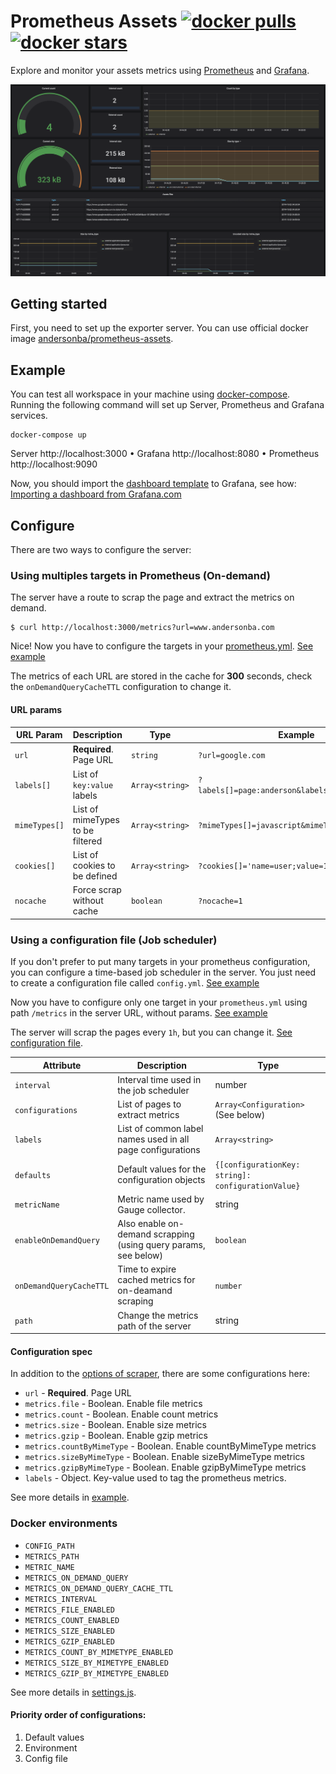 # Prometheus Assets [![docker pulls](https://img.shields.io/docker/pulls/andersonba/prometheus-assets)](https://hub.docker.com/r/andersonba/prometheus-assets) [![docker stars](https://img.shields.io/docker/stars/andersonba/prometheus-assets)](https://hub.docker.com/r/andersonba/prometheus-assets)

Explore and monitor your assets metrics using [Prometheus](https://prometheus.io) and [Grafana](https://grafana.com).


![Grafana](../resources/grafana.png)

## Getting started

First, you need to set up the exporter server. You can use official docker image [andersonba/prometheus-assets](https://hub.docker.com/r/andersonba/prometheus-assets/).

## Example

You can test all workspace in your machine using [docker-compose](https://docs.docker.com/compose/install/). Running the following command will set up Server, Prometheus and Grafana services.

```
docker-compose up
```

Server http://localhost:3000 • Grafana http://localhost:8080 • Prometheus http://localhost:9090

Now, you should import the [dashboard template](./grafana.json) to Grafana, see how: [Importing a dashboard from Grafana.com](https://grafana.com/docs/reference/export_import/#importing-a-dashboard)

## Configure

There are two ways to configure the server:

### Using multiples targets in Prometheus (On-demand)

The server have a route to scrap the page and extract the metrics on demand.

```
$ curl http://localhost:3000/metrics?url=www.andersonba.com
```

Nice! Now you have to configure the targets in your [prometheus.yml](https://prometheus.io/docs/prometheus/latest/configuration/configuration/). [See example](./prometheus.ondemand.yml#L2-L25)

The metrics of each URL are stored in the cache for **300** seconds, check the `onDemandQueryCacheTTL` configuration to change it.

#### URL params

| URL Param | Description | Type | Example |
|-----------|-------------|------|---------|
| `url` | **Required**. Page URL | `string` | `?url=google.com`
| `labels[]` | List of `key:value` labels | `Array<string>` | `?labels[]=page:anderson&labels[]=section:home`
| `mimeTypes[]` | List of mimeTypes to be filtered | `Array<string>` | `?mimeTypes[]=javascript&mimeTypes[]=css`
| `cookies[]` | List of cookies to be defined | `Array<string>` | `?cookies[]='name=user;value=123'`
| `nocache`| Force scrap without cache | `boolean` | `?nocache=1`

### Using a configuration file (Job scheduler)

If you don't prefer to put many targets in your prometheus configuration, you can configure a time-based job scheduler in the server. You just need to create a configuration file called `config.yml`. [See example](config.example.yml)

Now you have to configure only one target in your `prometheus.yml` using path `/metrics` in the server URL, without params. [See example](./prometheus.yml)

The server will scrap the pages every `1h`, but you can change it. [See configuration file](./config.example.yml).

| Attribute | Description | Type |
|-----------|-------------|------|
| `interval` | Interval time used in the job scheduler | number | 3600000 |
| `configurations` | List of pages to extract metrics | `Array<Configuration>` (See below)
| `labels` | List of common label names used in all page configurations | `Array<string>`
| `defaults` | Default values for the configuration objects | `{[configurationKey: string]: configurationValue}`
| `metricName` | Metric name used by Gauge collector. | string
| `enableOnDemandQuery` | Also enable on-demand scrapping (using query params, see below) | `boolean`
| `onDemandQueryCacheTTL` | Time to expire cached metrics for on-deamand scraping | `number`
| `path` | Change the metrics path of the server | string

#### Configuration spec

In addition to the [options of scraper](../README.md#reference-api), there are some configurations here:

- `url` - **Required**. Page URL
- `metrics.file` - Boolean. Enable file metrics
- `metrics.count` - Boolean. Enable count metrics
- `metrics.size` - Boolean. Enable size metrics
- `metrics.gzip` - Boolean. Enable gzip metrics
- `metrics.countByMimeType` - Boolean. Enable countByMimeType metrics
- `metrics.sizeByMimeType` - Boolean. Enable sizeByMimeType metrics
- `metrics.gzipByMimeType` - Boolean. Enable gzipByMimeType metrics
- `labels` - Object. Key-value used to tag the prometheus metrics.

See more details in [example](./config.example.yml).

### Docker environments

- `CONFIG_PATH`
- `METRICS_PATH`
- `METRIC_NAME`
- `METRICS_ON_DEMAND_QUERY`
- `METRICS_ON_DEMAND_QUERY_CACHE_TTL`
- `METRICS_INTERVAL`
- `METRICS_FILE_ENABLED`
- `METRICS_COUNT_ENABLED`
- `METRICS_SIZE_ENABLED`
- `METRICS_GZIP_ENABLED`
- `METRICS_COUNT_BY_MIMETYPE_ENABLED`
- `METRICS_SIZE_BY_MIMETYPE_ENABLED`
- `METRICS_GZIP_BY_MIMETYPE_ENABLED`

See more details in [settings.js](./settings.js).

#### Priority order of configurations:

1. Default values
1. Environment
1. Config file